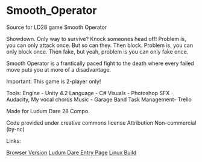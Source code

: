 Smooth_Operator
===============

Source for LD28 game Smooth Operator

Showdown.  Only way to survive?  Knock someones head off!  Problem is, you can only attack once.  But so can they.  Then block. Problem is, you can only block once.  Then fake, but yeah, problem is you can only fake once.

Smooth Operator is a frantically paced fight to the death where every failed move puts you at more of a disadvantage.  

Important: This game is 2-player only!

Tools:
Engine - Unity 4.2
Language - C#
Visuals - Photoshop
SFX - Audacity, My vocal chords
Music - Garage Band
Task Management- Trello

Made for Ludum Dare 28 Compo.  

Code provided under creative commons license Attribution Non-commercial (by-nc)

Links:

[Browser Version](http://supersoul.co/files/Projects/LD28/LD28_13_12_15.html)
[Ludum Dare Entry Page](http://www.ludumdare.com/compo/ludum-dare-28/?action=preview&uid=13158)
[Linux Build](http://supersoul.co/files/Projects/LD28/SO_x86_13_12_15.zip)
